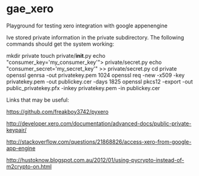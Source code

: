 gae_xero
========

Playground for testing xero integration with google appenengine

Ive stored private information in the private subdirectory. The following commands should get the system working:

mkdir private
touch private/__init__.py
echo "consumer_key='my_consumer_key'"> private/secret.py
echo "consumer_secret='my_secret_key'" >> private/secret.py
cd private 
openssl genrsa -out privatekey.pem 1024
openssl req -new -x509 -key privatekey.pem -out publickey.cer -days 1825
openssl pkcs12 -export -out public_privatekey.pfx -inkey privatekey.pem -in publickey.cer

Links that may be useful:

https://github.com/freakboy3742/pyxero

http://developer.xero.com/documentation/advanced-docs/public-private-keypair/

http://stackoverflow.com/questions/21868826/access-xero-from-google-app-engine

http://hustoknow.blogspot.com.au/2012/01/using-pycrypto-instead-of-m2crypto-on.html


